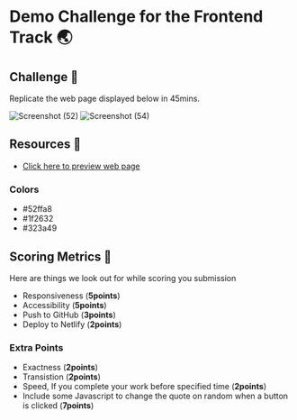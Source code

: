 
# Demo Challenge for the Frontend Track 🌏

## Challenge 📝
Replicate the web page displayed below in 45mins.

![Screenshot (52)](https://user-images.githubusercontent.com/55883854/160297008-1f6f544a-5636-404f-a29d-09585ef945e9.png)
![Screenshot (54)](https://user-images.githubusercontent.com/55883854/160297010-9aa03752-131b-427c-9efe-3e9fba97197e.png)

## Resources 🍎

- [Click here to preview web page](https://mnacfil.github.io/frontendMentor-advice-generator-app/)
### Colors
- #52ffa8
- #1f2632
- #323a49

## Scoring Metrics 🥅
Here are things we look out for while scoring you submission
-   Responsiveness (**5points**)
-   Accessibility (**5points**)
-   Push to GitHub (**3points**)
-   Deploy to Netlify (**2points**)

### Extra Points
- Exactness (**2points**)
- Transistion (**2points**)
- Speed, If you complete your work before specified time (**2points**)
- Include some Javascript to change the quote on random when a button is clicked (**7points**)

